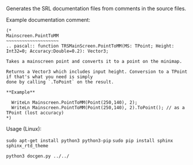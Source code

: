 Generates the SRL documentation files from comments in the source files.

Example documentation comment:

```
(*
Mainscreen.PointToMM
~~~~~~~~~~~~~~~~~~~~
.. pascal:: function TRSMainScreen.PointToMM(MS: TPoint; Height: Int32=0; Accuracy:Double=0.2): Vector3;

Takes a mainscreen point and converts it to a point on the minimap.

Returns a Vector3 which includes input height. Conversion to a TPoint if that's what you need is simply 
done by calling `.ToPoint` on the result.

**Example**

  WriteLn Mainscreen.PointToMM(Point(250,140), 2);
  WriteLn Mainscreen.PointToMM(Point(250,140), 2).ToPoint(); // as a TPoint (lost accuracy)
*)
```

Usage (Linux):

`sudo apt-get install python3 python3-pip`
`sudo pip install sphinx sphinx_rtd_theme`

`python3 docgen.py ../../`
